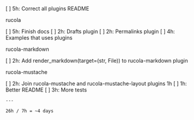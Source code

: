 [ ] 5h: Correct all plugins README

rucola

[ ] 5h: Finish docs
[ ] 2h: Drafts plugin
[ ] 2h: Permalinks plugin
[ ] 4h: Examples that uses plugins

rucola-markdown

[ ] 2h: Add render_markdown(target=(str, File)) to rucola-markdown plugin

rucola-mustache

[ ] 2h: Join rucola-mustache and rucola-mustache-layout plugins 1h
[ ] 1h: Better README
[ ] 3h: More tests

    ---

    26h / 7h = ~4 days